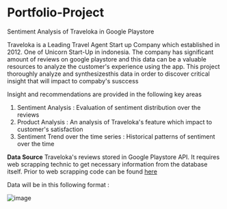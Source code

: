 # Portfolio-Project

Sentiment Analysis of Traveloka in Google Playstore

Traveloka is a Leading Travel Agent Start up Company which established in 2012. One of Unicorn Start-Up in indonesia. The company has significant amount of reviews on google playstore and this data can be a valuable resources to analyze the customer's experience using the app. This project thoroughly analyze and synthesizesthis data in order to discover critical insight that will impact to compaby's susccess

Insight and recommendations are provided in the following key areas
1. Sentiment Analysis : Evaluation of sentiment distribution over the reviews
2. Product Analysis : An analysis of Traveloka's feature which impact to customer's satisfaction
3. Sentiment Trend over the time series : Historical patterns of sentiment over the time

**Data Source**
Traveloka's reviews stored in Google Playstore API. It requires web scrapping technic to get necessary information from the database itself.
Prior to web scrapping code can be found [here](https://github.com/yupraw/Portfolio-Project/blob/main/Web_Scraping_Sentiment_Analysis.ipynb)

Data will be in this following format :

![image](https://github.com/user-attachments/assets/49f6fb4e-0012-412a-b2bb-f8bdd2b73f48)

